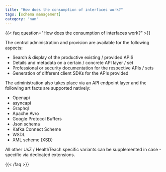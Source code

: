 ```yaml
---
title: "How does the consumption of interfaces work?"
tags: [schema management]
category: "nan"
---
```


<!-- QUESTION -->

{{< faq question="How does the consumption of interfaces work?" >}}

<!-- ANSWER -->

The central administration and provision are available for the following aspects:
- Search & display of the productive existing / provided APIS
- Details and metadata on a certain / concrete API layer / set
- Professional or security documentation for the respective APIs / sets
- Generation of different client SDKs for the APIs provided

The administration also takes place via an API endpoint layer and the following art facts are supported natively:
- Openapi
- asyncapi
- Graphql
- Apache Avro
- Google Protocol Buffers
- Json schema
- Kafka Connect Scheme
- WSDL
- XML ​​scheme (XSD)

All other UsZ / HealthTeach specific variants can be supplemented in case -specific via dedicated extensions.

{{< /faq >}}
